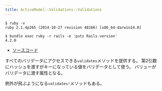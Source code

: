 ```yaml
---
title: ActiveModel::Validations::Validations
---
```


```
$ ruby -v
ruby 2.1.4p265 (2014-10-27 revision 48166) [x86_64-darwin14.0]
```

```
$ bundle exec ruby -r rails -e 'puts Rails.version'
4.2.0
```

* [ソースコード](https://github.com/rails/rails/blob/v4.2.0/activemodel/lib/active_model/validations/validates.rb)

すべてのバリデータにアクセスできる`validates`メソッドを提供する。
第2引数にハッシュを渡すがキーになっている値をバリデータとして使う。
バリューがバリデータに渡す属性となる。

例外が飛ぶようになる`validates!`メソッドもある。
